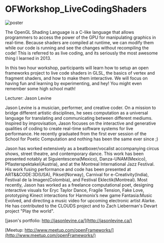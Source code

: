 OFWorkshop_LiveCodingShaders
============================

![poster](https://github.com/openFrameworksWorkshop/OFWorkshop_LiveCodingShaders/blob/master/poster.jpeg?raw=true)

The OpenGL Shading Language is a C-like language that allows programmers to access the power of the GPU for manipulating graphics in real-time. Because shaders are compiled at runtime, we can modify them while our code is running and see the changes without recompiling the code! This is referred to as live coding, and its seriously the most awesome thing I learned in 2013.

In this two hour workshop, participants will learn how to setup an open frameworks project to live code shaders in GLSL, the basics of vertex and fragment shaders, and how to make them interactive. We will focus on having fun and learning by experimenting, and hey! You might even remember some high school math!


Lecturer: Jason Levine

Jason Levine is a musician, performer, and creative coder. On a mission to bridge different artistic disciplines, he sees computation as a universal language for translating and communicating between different mediums. Inspired by improvisation, Jason focuses on the interactive and generative qualities of coding to create real-time software systems for live performance. He recently graduated from the first ever session of the School for Poetic Computation and nothing has been the same ever since ;)

Jason has worked extensively as a beatboxer/vocalist accompanying circus shows, street theatre, and contemporary dance. This work has been presented notably at Siguientescena(Mexico), Danza-UNAM(Mexico), Pflasterspektakel(Austria), and at the Montreal International Jazz Festival. His work fusing performance and code has been presented at ART&&CODE:3D(USA), Piksel(Norway), Carnival for e-Creativity(India), Festival de la Imagen(Colombia), and Festival Eklectik(Montreal). Most recently, Jason has worked as a freelance computational poet, designing interactive visuals for Eryc Taylor Dance, Fragile Tension, Fake Love, prototyping Kinect interactions for Harmonix’s new game Fantasia:Music Evolved, and directing a music video for upcoming electronic artist Alarke. He has  contributed to the CLOUDS project and to Zach Lieberman's Devart project "Play the world".

[jason's portfolio: http://jasonlevine.ca/](http://jasonlevine.ca/) 

[Meetup: http://www.meetup.com/openFrameworks/](http://www.meetup.com/openFrameworks/)